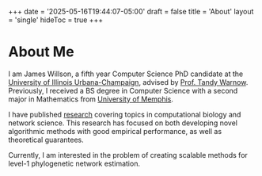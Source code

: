 +++
date = '2025-05-16T19:44:07-05:00'
draft = false
title = 'About'
layout = 'single'
hideToc = true
+++

# About Me

I am James Willson, a fifth year Computer Science PhD candidate at the [University of Illinois Urbana-Champaign](https://siebelschool.illinois.edu/), advised by [Prof. Tandy Warnow](https://tandy.cs.illinois.edu/). Previously, I received a BS degree in Computer Science with a second major in Mathematics from [University of Memphis](https://www.memphis.edu/).

I have published [research](/publications) covering topics in computational biology and network science. This research has focused on both developing novel algorithmic methods with good empirical performance, as well as theoretical guarantees.

Currently, I am interested in the problem of creating scalable methods for level-1 phylogenetic network estimation.

<!--
### Research/Technical Experience

I have worked on species tree estimation under models containing both gene duplication and loss as well as incomplete lineage sorting. This resulted in three publications as first author, the most significant being the introduction of the DISCO software (published in Systematic Biology). I worked on theoretical research in network science resulting in a paper published in PLOS Complex Systems. This work showed that there was no impossibility result for Kleinberg’s clustering axioms in the context of graph clustering algorithms. Additionally, the paper had results regarding the “resolution limit,” a significant problem in community detection. I am currently working on developing fast and accurate algorithms for estimating phylogenetic networks. Skills I have acquired include writing and maintaining software actively used by researchers, experience planning and executing studies for measuring the empirical performance of software, and theoretical research and writing formal proofs. Relevant courses at UIUC I have taken include four graduate courses in computational biology, Computation Scientometrics, and Algorithms.

### Personal Statement

I completed my undergraduate degree at University of Memphis in Computer Science and a second major in Mathematics. I am currently a fifth year (I started Fall 2020) Phd student in Computer Science at the University of Illinois Urbana-Champaign researching computational biology and network science. My research has focused on both developing methods with good empirical performance as well as theoretical guarantees. At UIUC I have developed skills in software development, planning and executing empirical studies for evaluating methods, as well as more theoretical work, including writing formal proofs and further developing my mathematical intuition. This coming summer I am looking for opportunities to both develop those strengths further, as well as, apply my current experience to new problems that I might not have considered. I also feel that there is an opportunity to broaden my experience, since much of my research so far has been done for a single lab.  My long term goal is to have a career as a researcher, either in academia, in a national lab, or in industry.

### Experiences

- Worked on species tree estimation under models containing both gene duplication and loss as well as incomplete lineage sorting. This resulted in three publications as first author, the most significant being the introduction of the DISCO software (published in Systematic Biology).
- I worked on theoretical research in network science resulting in a paper published in PLOS Complex Systems. This work showed that there was no impossibility result for Kleinberg’s clustering axioms in the context of graph clustering algorithms. Additionally, the paper had results regarding the “resolution limit,” a significant problem in community detection.
- Currently working on developing fast and accurate algorithms for estimating phylogenetic networks. Specifically, a method that given a constraint tree and a set of quartets can estimate the optimal placement of edges into that network to maximize the number of induced quartets in polynomial time.
-->
